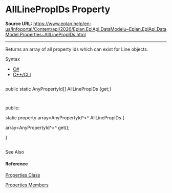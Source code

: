 # AllLinePropIDs Property

**Source URL:** https://www.eplan.help/en-us/Infoportal/Content/api/2026/Eplan.EplApi.DataModelu~Eplan.EplApi.DataModel.Properties~AllLinePropIDs.html

---

Returns an array of all property ids which can exist for Line objects.

Syntax

- [C#](#i-syntax-CS)
- [C++/CLI](#i-syntax-CPP2005)

```
```
public static AnyPropertyId[] AllLinePropIDs {get;}
```
```

```
```
public:
static property array<AnyPropertyId^>^ AllLinePropIDs {
   array<AnyPropertyId^>^ get();
}
```
```



See Also

#### Reference

[Properties Class](Eplan.EplApi.DataModelu~Eplan.EplApi.DataModel.Properties.html)
  
[Properties Members](Eplan.EplApi.DataModelu~Eplan.EplApi.DataModel.Properties_members.html)